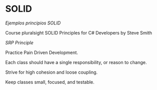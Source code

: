 # SOLID
*Ejemplos principios SOLID*

Course pluralsight SOLID Principles for C# Developers
by Steve Smith 

*SRP Principle*

Practice Pain Driven Development. 

Each class should have a single responsibility, or reason to change.

Strive for high cohesion and loose coupling.

Keep classes small, focused, and testable.
